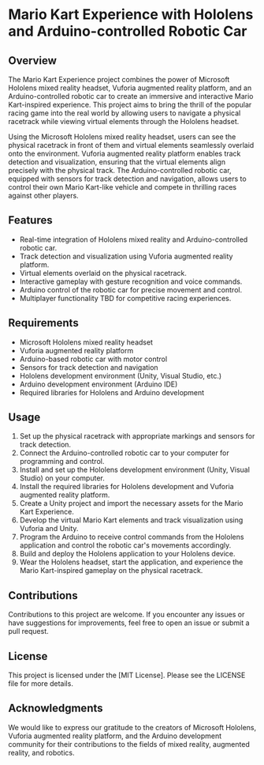 # Mario Kart Experience with Hololens and Arduino-controlled Robotic Car

## Overview
The Mario Kart Experience project combines the power of Microsoft Hololens mixed reality headset, Vuforia augmented reality platform, and an Arduino-controlled robotic car to create an immersive and interactive Mario Kart-inspired experience. This project aims to bring the thrill of the popular racing game into the real world by allowing users to navigate a physical racetrack while viewing virtual elements through the Hololens headset.

Using the Microsoft Hololens mixed reality headset, users can see the physical racetrack in front of them and virtual elements seamlessly overlaid onto the environment. Vuforia augmented reality platform enables track detection and visualization, ensuring that the virtual elements align precisely with the physical track. The Arduino-controlled robotic car, equipped with sensors for track detection and navigation, allows users to control their own Mario Kart-like vehicle and compete in thrilling races against other players.

## Features
- Real-time integration of Hololens mixed reality and Arduino-controlled robotic car.
- Track detection and visualization using Vuforia augmented reality platform.
- Virtual elements overlaid on the physical racetrack.
- Interactive gameplay with gesture recognition and voice commands.
- Arduino control of the robotic car for precise movement and control.
- Multiplayer functionality TBD for competitive racing experiences.

## Requirements
- Microsoft Hololens mixed reality headset
- Vuforia augmented reality platform
- Arduino-based robotic car with motor control
- Sensors for track detection and navigation
- Hololens development environment (Unity, Visual Studio, etc.)
- Arduino development environment (Arduino IDE)
- Required libraries for Hololens and Arduino development

## Usage
1. Set up the physical racetrack with appropriate markings and sensors for track detection.
2. Connect the Arduino-controlled robotic car to your computer for programming and control.
3. Install and set up the Hololens development environment (Unity, Visual Studio) on your computer.
4. Install the required libraries for Hololens development and Vuforia augmented reality platform.
5. Create a Unity project and import the necessary assets for the Mario Kart Experience.
6. Develop the virtual Mario Kart elements and track visualization using Vuforia and Unity.
7. Program the Arduino to receive control commands from the Hololens application and control the robotic car's movements accordingly.
8. Build and deploy the Hololens application to your Hololens device.
9. Wear the Hololens headset, start the application, and experience the Mario Kart-inspired gameplay on the physical racetrack.

## Contributions
Contributions to this project are welcome. If you encounter any issues or have suggestions for improvements, feel free to open an issue or submit a pull request.

## License
This project is licensed under the [MIT License]. Please see the LICENSE file for more details.

## Acknowledgments
We would like to express our gratitude to the creators of Microsoft Hololens, Vuforia augmented reality platform, and the Arduino development community for their contributions to the fields of mixed reality, augmented reality, and robotics.

